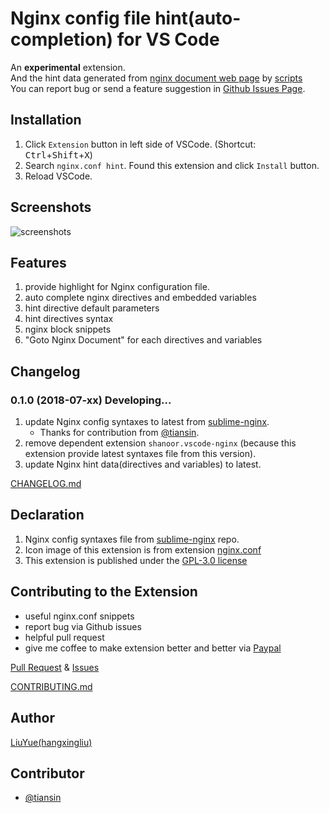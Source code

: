 # Nginx config file hint(auto-completion) for VS Code

An **experimental** extension.   
And the hint data generated from [nginx document web page][nginx-doc] by [scripts][doc-script]    
You can report bug or send a feature suggestion in [Github Issues Page][issues].

## Installation

1. Click `Extension` button in left side of VSCode. (Shortcut: <kbd>Ctrl</kbd>+<kbd>Shift</kbd>+<kbd>X</kbd>)
2. Search `nginx.conf hint`. Found this extension and click `Install` button.
3. Reload VSCode.

## Screenshots

![screenshots](https://raw.githubusercontent.com/hangxingliu/vscode-nginx-conf-hint/master/images/screenshots.gif)

## Features

1. provide highlight for Nginx configuration file.
2. auto complete nginx directives and embedded variables
3. hint directive default parameters
4. hint directives syntax 
5. nginx block snippets
6. "Goto Nginx Document" for each directives and variables

## Changelog

### 0.1.0 (2018-07-xx) Developing...

1. update Nginx config syntaxes to latest from [sublime-nginx](https://github.com/brandonwamboldt/sublime-nginx).
	- Thanks for contribution from [@tiansin](https://github.com/tiansin).
2. remove dependent extension `shanoor.vscode-nginx` (because this extension provide latest syntaxes file from this version).
3. update Nginx hint data(directives and variables) to latest.

[CHANGELOG.md][changelog]

## Declaration

1. Nginx config syntaxes file from [sublime-nginx][sublime-nginx] repo.
2. Icon image of this extension is from extension [nginx.conf][icon-nginx] 
3. This extension is published under the [GPL-3.0 license](LICENSE)

## Contributing to the Extension

- useful nginx.conf snippets 
- report bug via Github issues
- helpful pull request
- give me coffee to make extension better and better via [Paypal][paypal]

[Pull Request][pr] & [Issues][issues]

[CONTRIBUTING.md](CONTRIBUTING.md)

## Author

[LiuYue(hangxingliu)](https://github.com/hangxingliu)

## Contributor

- [@tiansin](https://github.com/tiansin)


[nginx-doc]: https://nginx.org/en/docs/
[doc-script]: https://github.com/hangxingliu/vscode-nginx-conf-hint/blob/master/utils/hint_data_getter.js
[sublime-nginx]: https://github.com/brandonwamboldt/sublime-nginx
[icon-nginx]: https://github.com/shanoor/vscode-nginx/blob/master/nginx_logo.png
[issues]: https://github.com/hangxingliu/vscode-nginx-conf-hint/issues
[pr]: https://github.com/hangxingliu/vscode-nginx-conf-hint/pulls
[changelog]: https://github.com/hangxingliu/vscode-nginx-conf-hint/blob/master/CHANGELOG.md
[paypal]: https://www.paypal.me/hangxingliu
